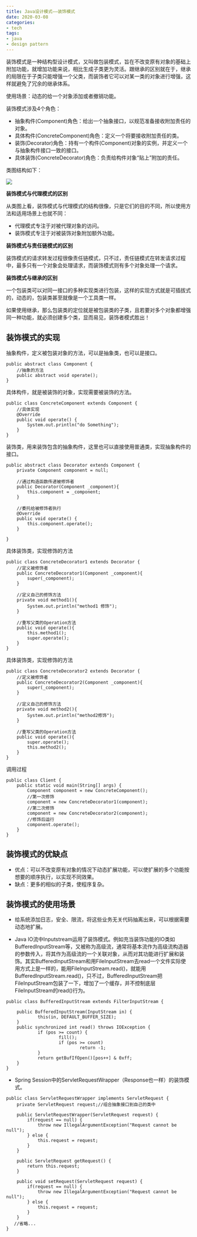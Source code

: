 ```yaml
---
title: Java设计模式——装饰模式
date: 2020-03-08
categories:
- tech
tags:
- java
- design pattern
---
```


装饰模式是一种结构型设计模式，又叫做包装模式，旨在不改变原有对象的基础上附加功能，就增加功能来说，相比生成子类更为灵活。跟继承的区别就在于，继承的局限在于子类只能增强一个父类，而装饰者它可以对某一类的对象进行增强，这样就避免了冗余的继承体系。

<!-- more -->

使用场景：动态的给一个对象添加或者撤销功能。

装饰模式涉及4个角色：

+ 抽象构件(Component)角色：给出一个抽象接口，以规范准备接收附加责任的对象。
+ 具体构件(ConcreteComponent)角色：定义一个将要接收附加责任的类。
+ 装饰(Decorator)角色：持有一个构件(Component)对象的实例，并定义一个与抽象构件接口一致的接口。
+ 具体装饰(ConcreteDecorator)角色：负责给构件对象“贴上”附加的责任。


类图结构如下：

![](/assets/upload/2020-03/1583624347.png)

**装饰模式与代理模式的区别**

从类图上看，装饰模式与代理模式的结构很像，只是它们的目的不同，所以使用方法和适用场景上也就不同：

+ 代理模式专注于对被代理对象的访问。
+ 装饰模式专注于对被装饰对象附加额外功能。

**装饰模式与责任链模式的区别**

装饰模式的请求转发过程很像责任链模式，只不过，责任链模式在转发请求过程中，最多只有一个对象会处理请求，而装饰模式则有多个对象处理一个请求。

**装饰模式与继承的区别**

一个包装类可以对同一接口的多种实现类进行包装，这样的实现方式就是可插拔式的，动态的，包装类甚至就像是一个工具类一样。

如果使用继承，那么包装类的定位就是被包装类的子类，且若要对多个对象都增强同一种功能，就必须创建多个类，显而易见，装饰者模式胜出！

## 装饰模式的实现

抽象构件，定义被包装对象的方法，可以是抽象类，也可以是接口。
```
public abstract class Component {
    //抽象的方法
    public abstract void operate();
}

```

具体构件，就是被装饰的对象，实现需要被装饰的方法。
```
public class ConcreteComponent extends Component {
    //具体实现
    @Override
    public void operate() {
        System.out.println("do Something");
    }
}

```

装饰类，用来装饰包含的抽象构件，这里也可以直接使用普通类，实现抽象构件的接口。
```
public abstract class Decorator extends Component {
    private Component component = null;
    
    //通过构造函数传递被修饰者
    public Decorator(Component _component){
        this.component = _component;
    }
    
    //委托给被修饰者执行
    @Override
    public void operate() {
        this.component.operate();
    }

}
```

具体装饰类，实现修饰的方法
```
public class ConcreteDecorator1 extends Decorator {
    //定义被修饰者
    public ConcreteDecorator1(Component _component){
        super(_component);
    }
    
    //定义自己的修饰方法
    private void method1(){
        System.out.println("method1 修饰");
    }
    
    //重写父类的Operation方法
    public void operate(){
        this.method1();
        super.operate();
    }
}

```

具体装饰类，实现修饰的方法
```
public class ConcreteDecorator2 extends Decorator {
    //定义被修饰者
    public ConcreteDecorator2(Component _component){
        super(_component);
    }
    
    //定义自己的修饰方法
    private void method2(){
        System.out.println("method2修饰");
    }
    
    //重写父类的Operation方法
    public void operate(){
        super.operate();
        this.method2();
    }
}

```

调用过程
```
public class Client {
    public static void main(String[] args) {
        Component component = new ConcreteComponent();
        //第一次修饰
        component = new ConcreteDecorator1(component);
        //第二次修饰
        component = new ConcreteDecorator2(component);
        //修饰后运行
        component.operate();
    }
}
```

## 装饰模式的优缺点

+ 优点：可以不改变原有对象的情况下动态扩展功能，可以使扩展的多个功能按想要的顺序执行，以实现不同效果。
+ 缺点：更多的相似的子类，使程序复杂。

## 装饰模式的使用场景

+ 给系统添加日志，安全、限流，将这些业务无关代码抽离出来，可以根据需要动态地扩展。

+ Java IO流中Inputstream运用了装饰模式。例如充当装饰功能的IO类如BufferedInputStream等，又被称为高级流，通常将基本流作为高级流构造器的参数传入，将其作为高级流的一个关联对象，从而对其功能进行扩展和装饰。其实BufferedInputStream和用FileInputStream去read一个文件实际使用方式上是一样的，能用FileInputStream.read()，就能用BufferedInputStream.read()，只不过，BufferedInputStream把FileInputStream包装了一下，增加了一个缓存，并不控制底层FileInputStream的read()行为。

```
public class BufferedInputStream extends FilterInputStream {

    public BufferedInputStream(InputStream in) {
            this(in, DEFAULT_BUFFER_SIZE);
    }    
    public synchronized int read() throws IOException {
            if (pos >= count) {
                    fill();
                    if (pos >= count)
                            return -1;
            }
            return getBufIfOpen()[pos++] & 0xff;
    }
}
```

+ Spring Session中的ServletRequestWrapper（Response也一样）的装饰模式。

```
public class ServletRequestWrapper implements ServletRequest {
    private ServletRequest request;//组合抽象接口到自己的类中

    public ServletRequestWrapper(ServletRequest request) {
        if(request == null) {
            throw new IllegalArgumentException("Request cannot be null");
        } else {
            this.request = request;
        }
    }

    public ServletRequest getRequest() {
        return this.request;
    }

    public void setRequest(ServletRequest request) {
        if(request == null) {
            throw new IllegalArgumentException("Request cannot be null");
        } else {
            this.request = request;
        }
    }
   //省略...
}
```

